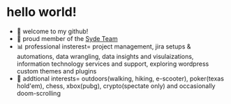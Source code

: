 # hello world!
-   👋 welcome to my github!
-   🏢 proud member of the [Syde Team](https://syde.com)
-   📊 professional insterest= project management, jira setups & automations, data wrangling, data insights and visulaizations, information technology services and support, exploring wordpress custom themes and plugins
-   🎨 addtional interests= outdoors(walking, hiking, e-scooter), poker(texas hold'em), chess, xbox(pubg), crypto(spectate only) and occasionally doom-scrolling

